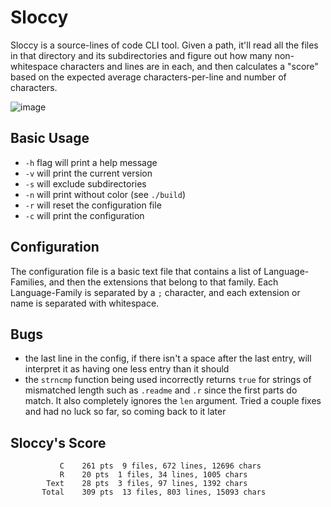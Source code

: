 # Sloccy

Sloccy is a source-lines of code CLI tool.
Given a path, it'll read all the files in that directory and its subdirectories
and figure out how many non-whitespace characters and lines
are in each, and then calculates a "score" based on
the expected average characters-per-line and number of characters.

![image](https://github.com/user-attachments/assets/8b3c5b06-5d74-4b6c-bab8-3dc4e4993e84)


## Basic Usage

- `-h` flag will print a help message
- `-v` will print the current version
- `-s` will exclude subdirectories
- `-n` will print without color (see `./build`)
- `-r` will reset the configuration file
- `-c` will print the configuration

## Configuration

The configuration file is a basic text file that contains
a list of Language-Families, and then the extensions
that belong to that family. Each Language-Family is separated
by a `;` character, and each extension or name is separated
with whitespace.

## Bugs
- the last line in the config, if there isn't a space after the last entry,
will interpret it as having one less entry than it should
- the `strncmp` function being used incorrectly returns `true` for strings of mismatched length
such as `.readme` and `.r` since the first parts do match. It also completely ignores the
`len` argument. Tried a couple fixes and had no luck so far, so coming back to it later

## Sloccy's Score
               C    261 pts  9 files, 672 lines, 12696 chars
               R    20 pts  1 files, 34 lines, 1005 chars
            Text    28 pts  3 files, 97 lines, 1392 chars
           Total    309 pts  13 files, 803 lines, 15093 chars
